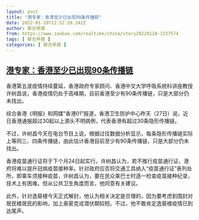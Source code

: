```yaml
---
layout: post
title: "港专家：香港至少已出现90条传播链"
date: 2022-01-28T12:52:20.242Z
author: 联合早报
from: https://www.zaobao.com/realtime/china/story20220128-1237574
tags: [ 联合早报 ]
categories: [ 联合早报 ]
---
```

<!--1643391180000-->
[港专家：香港至少已出现90条传播链](https://www.zaobao.com/realtime/china/story20220128-1237574)
------

<div>
<p>香港第五波疫情持续蔓延，香港政府专家顾问、香港中文大学呼吸系统科讲座教授许树昌说，香港疫情仍处于高峰期，目前香港至少有90条传播链，只是大部分仍未找出。</p><p>综合香港《明报》和网媒“香港01”报道，香港卫生防护中心昨天（27日）说，近日香港通报超过30起以上源头不明病例，代表香港有超过30条隐形传播链。</p><p>不过，许树昌今天在电台节目上说，根据过往数据分析显示，每条隐形传播链实际上等同三、四条传播链，由此估计香港目前至少有90条传播链，只是大部分仍未找出。</p><section id="imu"><div id="dfp-ad-imu1">        </div></section><p>香港疫苗通行证将于下个月24日起实行，许树昌认为，若不推行疫苗通行证，港府将难以提升冠病疫苗接种率。针对政府应否将交通工具纳入“疫苗通行证”表列处所，即乘车须接种疫苗，许树昌认为，要在民众乘巴士时逐一检查疫苗接种纪录，技术上有困难。但从公共卫生角度而言，他同意有关建议。</p><p>此外，针对逸葵楼今天正式解封，他认为相关决定是合理的，因为要考虑到围封对居民楼居民的影响，加上奥密克戎潜伏期较短。不过，他不敢肯定逸葵楼疫情已到达尾声。</p>      <div class="cx_paywall_placeholder" id="sph_cdp_40"></div>
</div>
